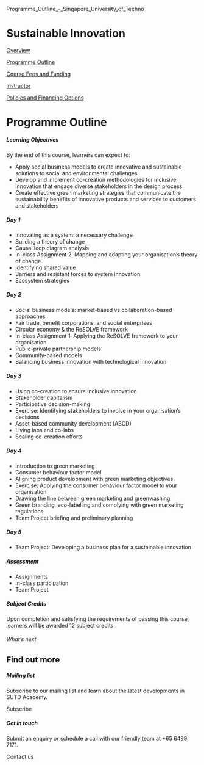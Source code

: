 Programme_Outline_-_Singapore_University_of_Techno



Sustainable Innovation
======================

[Overview](/course/sustainable-innovation/#tabs)

[Programme Outline](/course/sustainable-innovation/programme-outline/#tabs)

[Course Fees and Funding](/course/sustainable-innovation/course-fees-and-funding/#tabs)

[Instructor](/course/sustainable-innovation/instructor/#tabs)

[Policies and Financing Options](/course/sustainable-innovation/policies-and-financing-options/#tabs)

Programme Outline
=================

##### **Learning Objectives**

By the end of this course, learners can expect to:

* Apply social business models to create innovative and sustainable solutions to social and environmental challenges
* Develop and implement co-creation methodologies for inclusive innovation that engage diverse stakeholders in the design process
* Create effective green marketing strategies that communicate the sustainability benefits of innovative products and services to customers and stakeholders

##### Day 1

* Innovating as a system: a necessary challenge
* Building a theory of change
* Causal loop diagram analysis
* In-class Assignment 2: Mapping and adapting your organisation’s theory of change
* Identifying shared value
* Barriers and resistant forces to system innovation
* Ecosystem strategies

##### Day 2

* Social business models: market-based vs collaboration-based approaches
* Fair trade, benefit corporations, and social enterprises
* Circular economy & the ReSOLVE framework
* In-class Assignment 1: Applying the ReSOLVE framework to your organisation
* Public-private partnership models
* Community-based models
* Balancing business innovation with technological innovation

##### Day 3

* Using co-creation to ensure inclusive innovation
* Stakeholder capitalism
* Participative decision-making
* Exercise: Identifying stakeholders to involve in your organisation’s decisions
* Asset-based community development (ABCD)
* Living labs and co-labs
* Scaling co-creation efforts

##### Day 4

* Introduction to green marketing
* Consumer behaviour factor model
* Aligning product development with green marketing objectives
* Exercise: Applying the consumer behaviour factor model to your organisation
* Drawing the line between green marketing and greenwashing
* Green branding, eco-labelling and complying with green marketing regulations
* Team Project briefing and preliminary planning

##### Day 5

* Team Project: Developing a business plan for a sustainable innovation

##### **Assessment**

* Assignments
* In-class participation
* Team Project

##### **Subject Credits**

Upon completion and satisfying the requirements of passing this course, learners will be awarded 12 subject credits.

###### What’s next

Find out more
-------------

##### Mailing list

Subscribe to our mailing list and learn about the latest developments in SUTD Academy.

Subscribe

##### Get in touch

Submit an enquiry or schedule a call with our friendly team at +65 6499 7171.

Contact us

